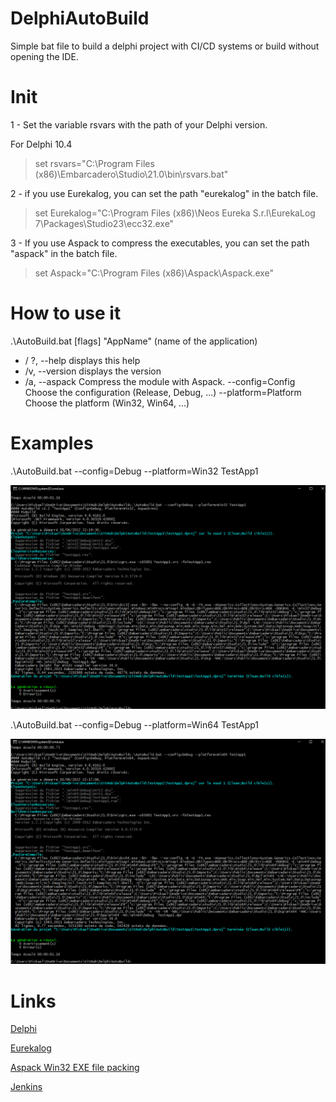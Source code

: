 # DelphiAutoBuild
Simple bat file to build a delphi project with CI/CD systems or build without opening the IDE.

# Init 

1 - Set the variable rsvars with the path of your Delphi version.
   
   For Delphi 10.4 
> set rsvars="C:\Program Files (x86)\Embarcadero\Studio\21.0\bin\rsvars.bat"
   
2 - if you use Eurekalog, you can set the path "eurekalog" in the batch file.

> set Eurekalog="C:\Program Files (x86)\Neos Eureka S.r.l\EurekaLog 7\Packages\Studio23\ecc32.exe" 	


3 - If you use Aspack to compress the executables, you can set the path "aspack" in the batch file.

> set Aspack="C:\Program Files (x86)\Aspack\Aspack.exe"
   
# How to use it

.\AutoBuild.bat [flags] "AppName" (name of the application)

- / ?, --help displays this help
- /v, --version displays the version
- /a, --aspack Compress the module with Aspack.
--config=Config Choose the configuration (Release, Debug, ...)
--platform=Platform Choose the platform (Win32, Win64, ...)


# Examples 

.\AutoBuild.bat --config=Debug --platform=Win32 TestApp1

![this image will not be displayed](img/BuildWin32.png)

.\AutoBuild.bat --config=Debug --platform=Win64 TestApp1

![this image will not be displayed](img/BuildWin64.png)


# Links  

[Delphi](https://www.embarcadero.com/fr/products/delphi/ "Eurekalog home page")

[Eurekalog](https://www.eurekalog.com/ "Eurekalog home page")

[Aspack Win32 EXE file packing](http://www.aspack.com/aspack.html/ "Aspack Home Page")

[Jenkins](https://www.jenkins.io/ "Jenkins Home Page")